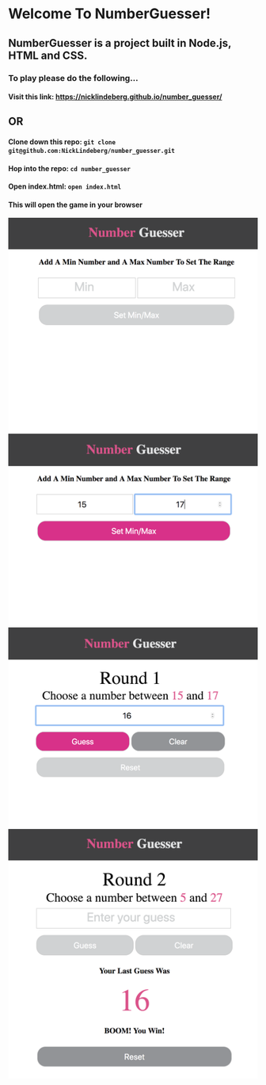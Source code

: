# Welcome To NumberGuesser!

## NumberGuesser is a project built in Node.js, HTML and CSS.

### To play please do the following...
#### Visit this link: https://nicklindeberg.github.io/number_guesser/

## OR

#### Clone down this repo: `git clone git@github.com:NickLindeberg/number_guesser.git`
#### Hop into the repo: `cd number_guesser`
#### Open index.html: `open index.html`
#### This will open the game in your browser

![Screenshot](1-welcome.png)
![Screenshot](2-setrange.png)
![Screenshot](3-enterguess.png)
![Screenshot](4-correctguess.png)

